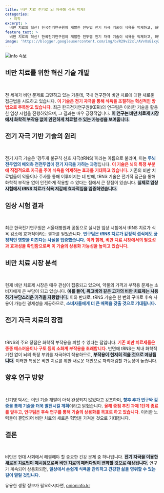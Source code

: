 ```yaml
---
title: 비만 치료 전기로 뇌 자극해 식욕 억제!
categories:
  - 의학
excerpt: >
  비만 치료의 혁신! 한국전기연구원이 개발한 전두엽 전기 자극 기술이 식욕을 억제하고, 화학적 부작용 없이 비만 치료의 새 시대를 열 준비를 하고 있습니다. 연구팀은 임상시험에서 효과를 확인하며, 상용화를 목표로 추가 연구를 추진할 계획입니다.
feature_text: >
  비만 치료의 혁신! 한국전기연구원이 개발한 전두엽 전기 자극 기술이 식욕을 억제하고, 화학적 부작용 없이 비만 치료의 새 시대를 열 준비를 하고 있습니다. 연구팀은 임상시험에서 효과를 확인하며, 상용화를 목표로 추가 연구를 추진할 계획입니다.
image: 'https://blogger.googleusercontent.com/img/b/R29vZ2xl/AVvXsEixyZcFfHzMRdzZMjFBmAUKJYCLCGyLL1o632UiGVXcaFdKo_bkvkuCioo0uUKlGfBVcT3P84aROyZIXSBEx3Aw5nCQ3pTgDom1WDC4m8eifvWiAmWEEVb4x6G_l8C0QH225ldMjyaFvpxGEBGNO37VmDTDMHGhJPq73UglMfDca1-0aw/s1600/blogspot.png'
---
```


<p><img src="https://blogger.googleusercontent.com/img/b/R29vZ2xl/AVvXsEixyZcFfHzMRdzZMjFBmAUKJYCLCGyLL1o632UiGVXcaFdKo_bkvkuCioo0uUKlGfBVcT3P84aROyZIXSBEx3Aw5nCQ3pTgDom1WDC4m8eifvWiAmWEEVb4x6G_l8C0QH225ldMjyaFvpxGEBGNO37VmDTDMHGhJPq73UglMfDca1-0aw/s1600/blogspot.png" alt="info 속보" /></p>

<h2 data-ke-size="size26">비만 치료를 위한 혁신 기술 개발</h2>

<p data-ke-size="size16">&nbsp;</p>

<p>전 세계가 비만 문제로 고민하고 있는 가운데, 국내 연구진이 비만 치료에 대한 새로운 접근법을 시도하고 있습니다. <b><span style="color: #ee2323;">이 기술은 전기 자극을 통해 식욕을 조절하는 혁신적인 방법으로 주목받고 있습니다.</span></b> 최근 한국전기연구원(KERI)의 연구팀은 이러한 기술을 활용한 임상 시험을 진행하였으며, 그 결과는 매우 긍정적입니다. <b><span style="background-color: #21538527;">이 연구는 비만 치료제 시장에서 화학적 부작용 없이 안전하게 치료할 수 있는 가능성을 보여줍니다.</span></b>  </p>

<h2 data-ke-size="size26">전기 자극 기반 기술의 원리</h2>

<p data-ke-size="size16">&nbsp;</p>

<p>전기 자극 기술은 ‘경두개 불규칙 신호 자극(tRNS)’이라는 이름으로 불리며, 이는 <b><span style="color: #1a5490;">두뇌 전두엽의 배외측 전전두엽에 전기 자극을 가하는 과정</span></b>입니다. <b><span style="color: #ee2323;">이 기술은 뇌의 특정 부분에 직접적으로 자극을 주어 식욕을 억제하는 효과를 기대하고 있습니다.</span></b> 기존의 비만 치료법들이 약물이나 주사를 통해 이루어지는 데 반해, tRNS 기술은 전기적 접근을 통해 화학적 부작용 없이 안전하게 작용할 수 있다는 점에서 큰 장점이 있습니다. <b><span style="background-color: #21538527;">실제로 임상 시험에서 tRNS 치료가 식욕 저감에 효과적임을 입증하였습니다.</span></b></p>

<h2 data-ke-size="size26">임상 시험 결과</h2>

<p data-ke-size="size16">&nbsp;</p>

<p>최근 한국전기연구원은 서울대병원과 공동으로 실시한 임상 시험에서 tRNS 치료가 식욕 감소에 효과적이라는 결과를 얻었습니다. <b><span style="color: #1a5490;">연구팀은 tRNS 치료가 감정적 섭식에도 긍정적인 영향을 미친다는 사실을 입증했습니다.</span></b> <b><span style="color: #ee2323;">이와 함께, 비만 치료 시장에서의 필요성과 효과성을 확인함으로써 이 기술의 상용화 가능성을 높이고 있습니다.</span></b> </p>

<h2 data-ke-size="size26">비만 치료 시장 분석</h2>

<p data-ke-size="size16">&nbsp;</p>

<p>현재 비만 치료제 시장은 매우 관심이 집중되고 있으며, 약물의 가격과 부작용 문제는 소비자에게 큰 부담이 되고 있습니다. <b><span style="background-color: #21538527;">예를 들어, 위고비와 같은 고가의 비만 치료제는 사용하기 부담스러운 가격을 자랑합니다.</span></b> 이와 반대로, tRNS 기술은 한 번의 구매로 후속 사용이 가능한 경제성을 제공하므로, <b><span style="color: #1a5490;">소비자들에게 더 큰 매력을 갖출 것으로 기대됩니다.</span></b> </p>

<h2 data-ke-size="size26">전기 자극 치료의 장점</h2>

<p data-ke-size="size16">&nbsp;</p>

<p>tRNS의 주요 장점은 화학적 부작용을 피할 수 있다는 점입니다. <b><span style="color: #ee2323;">기존 비만 치료제들은 종종 메스꺼움이나 구토 등의 소화계 부작용을 초래합니다.</span></b> 반면에 tRNS는 체내 화학적 기전 없이 뇌의 특정 부위를 자극하여 작용하므로, <b><span style="background-color: #21538527;">부작용이 현저히 적을 것으로 예상됩니다.</span></b> 이러한 특징은 비만 치료를 위한 새로운 대안으로 자리매김할 가능성이 높습니다.</p>

<h2 data-ke-size="size26">향후 연구 방향</h2>

<p data-ke-size="size16">&nbsp;</p>

<p>신기영 박사는 이번 기술 개발이 아직 완성되지 않았다고 강조하며, <b><span style="color: #1a5490;">향후 추가 연구와 검증을 통해 기술을 더욱 발전시킬 계획</span></b>이라고 밝혔습니다. <b><span style="color: #ee2323;">올해 중점 추진 과제 1단계 종료를 앞두고, 연구팀은 후속 연구를 통해 기술의 상용화를 목표로 하고 있습니다.</span></b> 이러한 노력들이 결합되어 비만 치료의 새로운 혁명을 가져올 것으로 기대됩니다.</p>

<h2 data-ke-size="size26">결론</h2>

<p data-ke-size="size16">&nbsp;</p>

<p>비만은 현대 사회에서 해결해야 할 중요한 건강 문제 중 하나입니다. <b><span style="background-color: #21538527;">전기 자극을 이용한 새로운 치료법이 제시됨으로써 비만 치료의 패러다임이 변화할 것으로 예상됩니다.</span></b> 연구가 계속되어 상용화되면, <b><span style="color: #1a5490;">일상에서 손쉽게 식욕을 관리하고 건강한 삶을 영위할 수 있는 길이 열릴 것입니다.</span></b></p>
유용한 생활 정보가 필요하시다면, <a href="https://onioninfo.kr" rel="dofollow">onioninfo.kr</a>


